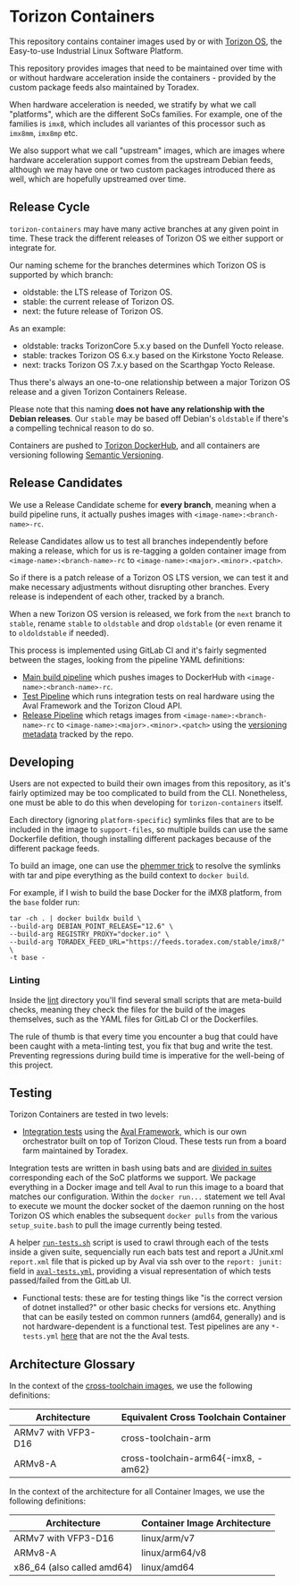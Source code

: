 # Torizon Containers

This repository contains container images used by or with
[Torizon OS](https://www.torizon.io), the Easy-to-use Industrial Linux Software 
Platform.

This repository provides images that need to be maintained over time with or
without hardware acceleration inside the containers - provided by the custom
package feeds also maintained by Toradex.

When hardware acceleration is needed, we stratify by what we call "platforms",
which are the different SoCs families. For example, one of the families is
`imx8`, which includes all variantes of this processor such as `imx8mm`,
`imx8mp` etc.

We also support what we call "upstream" images, which are images where hardware
acceleration support comes from the upstream Debian feeds, although we may have
one or two custom packages introduced there as well, which are hopefully
upstreamed over time.

## Release Cycle

`torizon-containers` may have many active branches at any given point in time.
These track the different releases of Torizon OS we either support or integrate
for.

Our naming scheme for the branches determines which Torizon OS is supported by
which branch:

- oldstable: the LTS release of Torizon OS.
- stable: the current release of Torizon OS.
- next: the future release of Torizon OS.

As an example:

- oldstable: tracks TorizonCore 5.x.y based on the Dunfell Yocto release.
- stable: trackes Torizon OS 6.x.y based on the Kirkstone Yocto Release.
- next: tracks Torizon OS 7.x.y based on the Scarthgap Yocto Release.

Thus there's always an one-to-one relationship between a major Torizon OS
release and a given Torizon Containers Release.

Please note that this naming **does not have any relationship with the Debian
releases**. Our `stable` may be based off Debian's `oldstable` if there's
a compelling technical reason to do so.

Containers are pushed to [Torizon DockerHub](https://hub.docker.com/u/torizon),
and all containers are versioning following
[Semantic Versioning](https://semver.org/).

## Release Candidates

We use a Release Candidate scheme for **every branch**, meaning when a build
pipeline runs, it actually pushes images with `<image-name>:<branch-name>-rc`.

Release Candidates allow us to test all branches independently before making a
release, which for us is re-tagging a golden container image from
`<image-name>:<branch-name>-rc` to `<image-name>:<major>.<minor>.<patch>`.

So if there is a patch release of a Torizon OS LTS version, we can test it and
make necessary adjustments without disrupting other branches. Every release is
independent of each other, tracked by a branch.

When a new Torizon OS version is released, we fork from the `next` branch to
`stable`, rename `stable` to `oldstable` and drop `oldstable` (or even rename it
to `oldoldstable` if needed).

This process is implemented using GitLab CI and it's fairly segmented between
the stages, looking from the pipeline YAML definitions:

- [Main build pipeline](.gitlab-ci.yml) which pushes images to DockerHub with
 `<image-name>:<branch-name>-rc`.
- [Test Pipeline](ci-scripts/test/test.yml) which runs integration tests on real
hardware using the Aval Framework and the Torizon Cloud API.
- [Release Pipeline](ci-scripts/release/release.yml) which retags images from
`<image-name>:<branch-name>-rc` to `<image-name>:<major>.<minor>.<patch>` using
the [versioning metadata](ci-scripts/container-versions) tracked by the repo.

## Developing

Users are not expected to build their own images from this repository, as it's
fairly optimized may be too complicated to build from the CLI. Nonetheless, one
must be able to do this when developing for `torizon-containers` itself.

Each directory (ignoring `platform-specific`) symlinks files that are to be
included in the image to `support-files`, so multiple builds can use the same
Dockerfile defition, though installing different packages because of the
different package feeds.

To build an image, one can use the 
[phemmer trick](https://github.com/moby/moby/issues/6094#issuecomment-54556720)
to resolve the symlinks with tar and pipe everything as the build context to
`docker build`.

For example, if I wish to build the base Docker for the iMX8 platform, from the
`base` folder run:

```
tar -ch . | docker buildx build \
--build-arg DEBIAN_POINT_RELEASE="12.6" \
--build-arg REGISTRY_PROXY="docker.io" \
--build-arg TORADEX_FEED_URL="https://feeds.toradex.com/stable/imx8/" \
-t base -
```

### Linting

Inside the [lint](ci-scripts/lint/) directory you'll find several small scripts
that are meta-build checks, meaning they check the files for the build of the
images themselves, such as the YAML files for GitLab CI or the Dockerfiles.

The rule of thumb is that every time you encounter a bug that could have been
caught with a meta-linting test, you fix that bug and write the test. Preventing
regressions during build time is imperative for the well-being of this project.

## Testing

Torizon Containers are tested in two levels:

- [Integration tests](ci-scripts/test/aval-tests.yml) using the
[Aval Framework](https://github.com/torizon/aval), which is our own orchestrator
built on top of Torizon Cloud. These tests run from a board farm maintained by
Toradex.

Integration tests are written in bash using bats and are
[divided in suites](tests/suites/) corresponding each of the SoC platforms we
support. We package everything in a Docker image and tell Aval to run this
image to a board that matches our configuration. Within the `docker run...`
statement we tell Aval to execute we mount the docker socket of the daemon
running on the host Torizon OS which enables the subsequent `docker pulls` from
the various `setup_suite.bash` to pull the image currently being tested.

A helper [`run-tests.sh`](tests/suites/run-tests.sh) script is used to crawl
through each of the tests inside a given suite, sequencially run each bats test
and report a JUnit.xml `report.xml` file that is picked up by Aval via ssh over
to the `report: junit:` field in
[`aval-tests.yml`](ci-scripts/test/aval-tests.yml), providing a visual
representation of which tests passed/failed from the GitLab UI.

- Functional tests: these are for testing things like "is the correct version of
dotnet installed?" or other basic checks for versions etc. Anything that can be
easily tested on common runners (amd64, generally) and is not hardware-dependent
is a functional test. Test pipelines are any `*-tests.yml`
[here](ci-scripts/test/) that are not the the Aval tests.

## Architecture Glossary

In the context of the [cross-toolchain images](cross-toolchain), we use the
following definitions:

| Architecture        | Equivalent Cross Toolchain Container |
|---------------------|--------------------------------------|
| ARMv7 with VFP3-D16 | cross-toolchain-arm                  |
| ARMv8-A             | cross-toolchain-arm64{-imx8, -am62}  |

In the context of the architecture for all Container Images, we use the
following definitions:

| Architecture               | Container Image Architecture |
|----------------------------|------------------------------|
| ARMv7 with VFP3-D16        | linux/arm/v7                 |
| ARMv8-A                    | linux/arm64/v8               |
| x86_64 (also called amd64) | linux/amd64                  |
